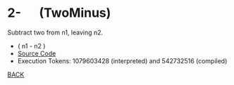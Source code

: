 # 2- &emsp; (TwoMinus)
Subtract two from n1, leaving n2.
* ( n1 - n2 )
* [Source Code](../words/common_use/TwoMinus.cs)
* Execution Tokens: 1079603428 (interpreted) and 542732516 (compiled)


[BACK](builtins.md#TwoMinus)
